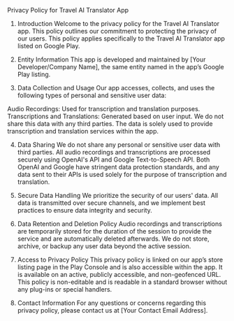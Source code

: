 Privacy Policy for Travel AI Translator App
1. Introduction
Welcome to the privacy policy for the Travel AI Translator app. This policy outlines our commitment to protecting the privacy of our users. This policy applies specifically to the Travel AI Translator app listed on Google Play.

2. Entity Information
This app is developed and maintained by [Your Developer/Company Name], the same entity named in the app’s Google Play listing.

3. Data Collection and Usage
Our app accesses, collects, and uses the following types of personal and sensitive user data:

Audio Recordings: Used for transcription and translation purposes.
Transcriptions and Translations: Generated based on user input.
We do not share this data with any third parties. The data is solely used to provide transcription and translation services within the app.

4. Data Sharing
We do not share any personal or sensitive user data with third parties. All audio recordings and transcriptions are processed securely using OpenAI's API and Google Text-to-Speech API. Both OpenAI and Google have stringent data protection standards, and any data sent to their APIs is used solely for the purpose of transcription and translation.

5. Secure Data Handling
We prioritize the security of our users' data. All data is transmitted over secure channels, and we implement best practices to ensure data integrity and security.

6. Data Retention and Deletion Policy
Audio recordings and transcriptions are temporarily stored for the duration of the session to provide the service and are automatically deleted afterwards. We do not store, archive, or backup any user data beyond the active session.

7. Access to Privacy Policy
This privacy policy is linked on our app’s store listing page in the Play Console and is also accessible within the app. It is available on an active, publicly accessible, and non-geofenced URL. This policy is non-editable and is readable in a standard browser without any plug-ins or special handlers.

8. Contact Information
For any questions or concerns regarding this privacy policy, please contact us at [Your Contact Email Address].

